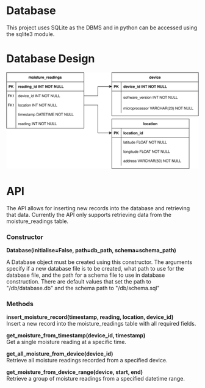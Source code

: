 # Database
This project uses SQLite as the DBMS and in python can be accessed using the sqlite3 module.

# Database Design

![Basic Database Schema](../resources/soil_moisture_db.svg)

# API
The API allows for inserting new records into the database and retrieving that data. Currently the API only supports retrieving data from the moisture_readings table. 

### Constructor
**Database(initialise=False, path=db_path, schema=schema_path)**

A Database object must be created using this constructor. The arguments specify if a new database file is to be created, what path to use for the database file, and the path for a schema file to use in database construction. There are default values that set the path to "/db/database.db" and the schema path to "/db/schema.sql"


### Methods

**insert_moisture_record(timestamp, reading, location, device_id)**  
Insert a new record into the moisture_readings table with all required fields.

**get_moisture_from_timestamp(device_id, timestamp)**  
Get a single moisture reading at a specific time.

**get_all_moisture_from_device(device_id)**  
Retrieve all moisture readings recorded from a specified device.

**get_moisture_from_device_range(device, start, end)**  
Retrieve a group of moisture readings from a specified datetime range.